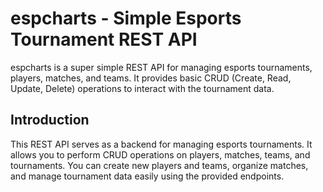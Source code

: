 # espcharts - Simple Esports Tournament REST API

espcharts is a super simple REST API for managing esports tournaments, players, matches, and teams. It provides basic CRUD (Create, Read, Update, Delete) operations to interact with the tournament data.

## Introduction

This REST API serves as a backend for managing esports tournaments. It allows you to perform CRUD operations on players, matches, teams, and tournaments. You can create new players and teams, organize matches, and manage tournament data easily using the provided endpoints.
